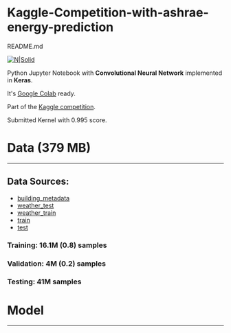 # Kaggle-Competition-with-ashrae-energy-prediction
README.md


[![N|Solid](https://miro.medium.com/max/920/1*7sf40D8NGpopQhMwkYGDQg.jpeg)](https://www.kaggle.com/c/ashrae-energy-prediction)

Python Jupyter Notebook with **Convolutional Neural Network** implemented in **Keras**. 

It's [Google Colab] ready.

Part of the [Kaggle competition].

Submitted Kernel with 0.995 score.

# Data (379 MB)
****
## Data Sources: 
* [building_metadata]
* [weather_test] 
* [weather_train] 
* [train] 
 * [test]
 
### Training: 16.1M (0.8) samples
### Validation: 4M (0.2) samples
### Testing: 41M samples


# Model
*****






[building_metadata]: <https://www.kaggle.com/c/ashrae-energy-prediction/download/oFn989xw1CkkukIrkW7y%2Fversions%2FL8dMWiDsow7DMdQzNLHL%2Ffiles%2Fbuilding_metadata.csv>
[weather_test]: <https://www.kaggle.com/c/ashrae-energy-prediction/download/oFn989xw1CkkukIrkW7y%2Fversions%2FL8dMWiDsow7DMdQzNLHL%2Ffiles%2Fweather_test.csv>
[weather_train]: <https://www.kaggle.com/c/ashrae-energy-prediction/download/oFn989xw1CkkukIrkW7y%2Fversions%2FL8dMWiDsow7DMdQzNLHL%2Ffiles%2Fweather_train.csv>
[train]:<https://www.kaggle.com/c/ashrae-energy-prediction/download/oFn989xw1CkkukIrkW7y%2Fversions%2FL8dMWiDsow7DMdQzNLHL%2Ffiles%2Ftrain.csv>
[test]:<https://www.kaggle.com/c/ashrae-energy-prediction/download/oFn989xw1CkkukIrkW7y%2Fversions%2FL8dMWiDsow7DMdQzNLHL%2Ffiles%2Ftest.csv>
[Google Colab]: <https://colab.research.google.com/>
[Kaggle competition]: <https://www.kaggle.com/c/ashrae-energy-prediction>
